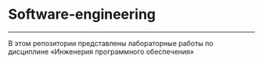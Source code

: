 # Software-engineering
___
В этом репозитории представлены лабораторные работы по дисциплине «Инженерия 
программного обеспечения»